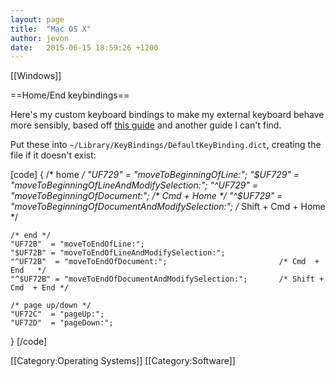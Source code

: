 ```yaml
---
layout: page
title:  "Mac OS X"
author: jevon
date:   2015-06-15 18:59:26 +1200
---
```


[[Windows]]

==Home/End keybindings==

Here's my custom keyboard bindings to make my external keyboard behave more sensibly, based off <a href="http://lifehacker.com/225873/mac-switchers-tip--remap-the-home-and-end-keys">this guide</a> and another guide I can't find. 

Put these into `~/Library/KeyBindings/DefaultKeyBinding.dict`, creating the file if it doesn't exist:

[code]
{
    /* home */
    "UF729"  = "moveToBeginningOfLine:";
    "$UF729" = "moveToBeginningOfLineAndModifySelection:";
    "^UF729"  = "moveToBeginningOfDocument:";                   /* Cmd  + Home  */  
    "^$UF729" = "moveToBeginningOfDocumentAndModifySelection:"; /* Shift + Cmd  + Home */ 

    /* end */
    "UF72B"  = "moveToEndOfLine:";
    "$UF72B" = "moveToEndOfLineAndModifySelection:";
    "^UF72B"  = "moveToEndOfDocument:";                         /* Cmd  + End   */
    "^$UF72B" = "moveToEndOfDocumentAndModifySelection:";       /* Shift + Cmd  + End */

    /* page up/down */
    "UF72C"  = "pageUp:";
    "UF72D"  = "pageDown:";
}
[/code]

[[Category:Operating Systems]]
[[Category:Software]]